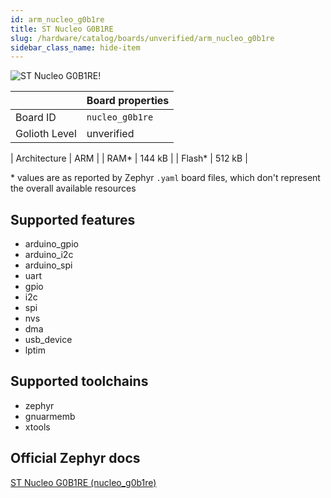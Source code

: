 ```yaml
---
id: arm_nucleo_g0b1re
title: ST Nucleo G0B1RE
slug: /hardware/catalog/boards/unverified/arm_nucleo_g0b1re
sidebar_class_name: hide-item
---
```


[//]: # (This is an auto-generated file, do not edit! Changes to it will be lost upon re-generation)

![ST Nucleo G0B1RE!](/img/boards/arm/nucleo_g0b1re.jpg "ST Nucleo G0B1RE")

|                | Board properties     |
| -------------  | -------------------- |
| Board ID       | `nucleo_g0b1re` |
| Golioth Level  | unverified       |

| Architecture   | ARM |
| RAM*           | 144 kB |
| Flash*         | 512 kB |

\* values are as reported by Zephyr `.yaml` board files, which don't represent the overall available resources



## Supported features

* arduino_gpio
* arduino_i2c
* arduino_spi
* uart
* gpio
* i2c
* spi
* nvs
* dma
* usb_device
* lptim

## Supported toolchains

* zephyr
* gnuarmemb
* xtools

## Official Zephyr docs

[ST Nucleo G0B1RE (nucleo_g0b1re)](https://docs.zephyrproject.org/latest/boards/arm/nucleo_g0b1re/doc/index.html)
